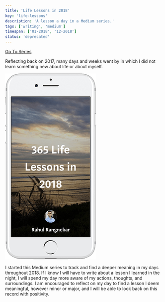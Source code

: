 ```yaml
---
title: 'Life Lessons in 2018'
key: 'life-lessons'
description: 'A lesson a day in a Medium series.'
tags: ['writing', 'medium']
timespan: ['01-2018', '12-2018']
status: 'deprecated'
---
```


[Go To Series](https://medium.com/series/365-life-lessons-in-2018-5c86116f7929)

Reflecting back on 2017, many days and weeks went by in which I did not learn something new about life or about myself.

![Medium Series](./series.png)

I started this Medium series to track and find a deeper meaning in my days throughout 2018. If I know I will have to write about a lesson I learned in the night, I will spend my day more aware of my actions, thoughts, and surroundings. I am encouraged to reflect on my day to find a lesson I deem meaningful, however minor or major, and I will be able to look back on this record with positivity.
